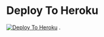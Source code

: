 # Deploy To Heroku

[![Deploy To Heroku](https://www.herokucdn.com/deploy/button.svg)](https://heroku.com/deploy?template=https://github.com/SpamShield/service-regexlink-cleaner)
.
